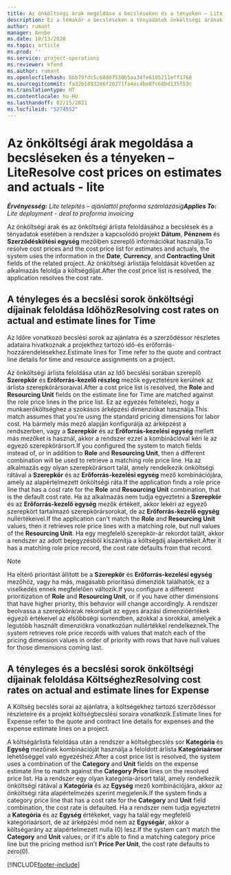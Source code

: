```yaml
---
title: Az önköltségi árak megoldása a becsléseken és a tényeken – Lite
description: Ez a témakör a becsléseken a tényadatok önköltségi árának feloldásával kapcsolatban tartalmaz tájékoztatást.
author: rumant
manager: Annbe
ms.date: 10/13/2020
ms.topic: article
ms.prod: ''
ms.service: project-operations
ms.reviewer: kfend
ms.author: rumant
ms.openlocfilehash: bbb79fdc5c68d67530b5aa34fe6105211eff1768
ms.sourcegitcommit: fa32b1893286f20271fa4ec4be8fc68bd135f53c
ms.translationtype: HT
ms.contentlocale: hu-HU
ms.lasthandoff: 02/15/2021
ms.locfileid: "5274552"
---
```

# <a name="resolve-cost-prices-on-estimates-and-actuals---lite"></a><span data-ttu-id="85497-103">Az önköltségi árak megoldása a becsléseken és a tényeken – Lite</span><span class="sxs-lookup"><span data-stu-id="85497-103">Resolve cost prices on estimates and actuals - lite</span></span>

<span data-ttu-id="85497-104">_**Érvényesség:** Lite telepítés – ajánlattól proforma számlázásig_</span><span class="sxs-lookup"><span data-stu-id="85497-104">_**Applies To:** Lite deployment - deal to proforma invoicing_</span></span>

<span data-ttu-id="85497-105">Az önköltségi árak és az önköltségi árlista feloldásához a becslések és a tényadatok esetében a rendszer a kapcsolódó projekt **Dátum**, **Pénznem** és **Szerződéskötési egység** mezőiben szereplő információkat használja.</span><span class="sxs-lookup"><span data-stu-id="85497-105">To resolve cost prices and the cost price list for estimates and actuals, the system uses the information in the **Date**, **Currency**, and **Contracting Unit** fields of the related project.</span></span> <span data-ttu-id="85497-106">Az önköltségi árlistája feloldását követően az alkalmazás feloldja a költségdíjat.</span><span class="sxs-lookup"><span data-stu-id="85497-106">After the cost price list is resolved, the application resolves the cost rate.</span></span>

## <a name="resolving-cost-rates-on-actual-and-estimate-lines-for-time"></a><span data-ttu-id="85497-107">A tényleges és a becslési sorok önköltségi díjainak feloldása Időhöz</span><span class="sxs-lookup"><span data-stu-id="85497-107">Resolving cost rates on actual and estimate lines for Time</span></span>

<span data-ttu-id="85497-108">Az Időre vonatkozó becslési sorok az ajánlatra és a szerződéssor részletes adataira hivatkoznak a projekthez tartozó idő-és erőforrás-hozzárendelésekhez.</span><span class="sxs-lookup"><span data-stu-id="85497-108">Estimate lines for Time refer to the quote and contract line details for time and resource assignments on a project.</span></span>

<span data-ttu-id="85497-109">Az önköltségi árlista feloldása után az Idő becslési sorában szereplő **Szerepkör** és **Erőforrás-kezelő részleg** mezők egyeztetésre kerülnek az árlista szerepkörársoraival.</span><span class="sxs-lookup"><span data-stu-id="85497-109">After a cost price list is resolved, the **Role** and **Resourcing Unit** fields on the estimate line for Time are matched against the role price lines in the price list.</span></span> <span data-ttu-id="85497-110">Ez az egyezés feltételezi, hogy a munkaerőköltséghez a szokásos árképzési dimenziókat használja.</span><span class="sxs-lookup"><span data-stu-id="85497-110">This match assumes that you're using the standard pricing dimensions for labor cost.</span></span> <span data-ttu-id="85497-111">Ha bármely más mező alapján konfigurálja az árképzést a rendszerben, vagy a **Szerepkör** és az **Erőforrás-kezelési egység** mellett más mezőket is használ, akkor a rendszer ezzel a kombinációval kéri le az egyező szerepkörársort.</span><span class="sxs-lookup"><span data-stu-id="85497-111">If you configured the system to match fields instead of, or in addition to **Role** and **Resourcing Unit**, then a different combination will be used to retrieve a matching role price line.</span></span> <span data-ttu-id="85497-112">Ha az alkalmazás egy olyan szerepkörársort talál, amely rendelkezik önköltségi rátával a **Szerepkör** és az **Erőforrás-kezelési egység** mező kombinációjára, amely az alapértelmezett önköltségi ráta.</span><span class="sxs-lookup"><span data-stu-id="85497-112">If the application finds a role price line that has a cost rate for the **Role** and **Resourcing Unit** combination, that is the default cost rate.</span></span> <span data-ttu-id="85497-113">Ha az alkalmazás nem tudja egyeztetni a **Szerepkör** és az **Erőforrás-kezelő egység** mezők értékeit, akkor lekéri az egyező szerepkört tartalmazó szerepkörársorokat, de az **Erőforrás-kezelő egység** nullértékeivel.</span><span class="sxs-lookup"><span data-stu-id="85497-113">If the application can't match the **Role** and **Resourcing Unit** values, then it retrieves role price lines with a matching role, but null values of the **Resourcing Unit**.</span></span> <span data-ttu-id="85497-114">Ha egy megfelelő szerepkör-ár rekordot talált, akkor a rendszer az adott bejegyzésből kiszámítja a költségdíj alapértékeit.</span><span class="sxs-lookup"><span data-stu-id="85497-114">After it has a matching role price record, the cost rate defaults from that record.</span></span> 

> [!NOTE]
> <span data-ttu-id="85497-115">Ha eltérő prioritást állított be a **Szerepkör** és **Erőforrás-kezelési egység** mezőhöz, vagy ha más, magasabb prioritású dimenziók találhatók, ez a viselkedés ennek megfelelően változik.</span><span class="sxs-lookup"><span data-stu-id="85497-115">If you configure a different prioritization of **Role** and **Resourcing Unit**, or if you have other dimensions that have higher priority, this behavior will change accordingly.</span></span> <span data-ttu-id="85497-116">A rendszer beolvassa a szerepkörárak rekordjait az egyes árazási dimenzióértékek egyező értékeivel az elsőbbségi sorrendben, azokkal a sorokkal, amelyek a legutóbb használt dimenziókra vonatkozóan nullértékkel rendelkeznek.</span><span class="sxs-lookup"><span data-stu-id="85497-116">The system retrieves role price records with values that match each of the pricing dimension values in order of priority with rows that have null values for those dimensions coming last.</span></span>

## <a name="resolving-cost-rates-on-actual-and-estimate-lines-for-expense"></a><span data-ttu-id="85497-117">A tényleges és a becslési sorok önköltségi díjainak feloldása Költséghez</span><span class="sxs-lookup"><span data-stu-id="85497-117">Resolving cost rates on actual and estimate lines for Expense</span></span>

<span data-ttu-id="85497-118">A Költség becslés sorai az ajánlatra, a költségekhez tartozó szerződéssor részleteire és a projekt költségbecslési soraira vonatkozik.</span><span class="sxs-lookup"><span data-stu-id="85497-118">Estimate lines for Expense refer to the quote and contract line details for expenses and the expense estimate lines on a project.</span></span>

<span data-ttu-id="85497-119">A költségárlista feloldása után a rendszer a költségbecslés sor **Kategória** és **Egység** mezőinek kombinációját használja a feloldott árlista **Kategóriaársor** lehetőséggel való egyezéshez.</span><span class="sxs-lookup"><span data-stu-id="85497-119">After a cost price list is resolved, the system uses a combination of the **Category** and **Unit** fields on the expense estimate line to match against the **Category Price** lines on the resolved price list.</span></span> <span data-ttu-id="85497-120">Ha a rendszer egy olyan kategória-ársort talál, amely rendelkezik önköltségi rátával a **Kategória** és az **Egység** mező kombinációjára, akkor az önköltségi ráta alapértelmezés szerint megjelenik.</span><span class="sxs-lookup"><span data-stu-id="85497-120">If the system finds a category price line that has a cost rate for the **Category** and **Unit** field combination, the cost rate is defaulted.</span></span> <span data-ttu-id="85497-121">Ha a rendszer nem tudja egyeztetni a **Kategória** és az **Egység** értékeket, vagy ha talál egy megfelelő kategóriaársort, de az árképzési mód nem az **Egységár**, akkor a költségarány az alapértelmezett nulla (0) lesz.</span><span class="sxs-lookup"><span data-stu-id="85497-121">If the system can't match the **Category** and **Unit** values, or if it's able to find a matching category price line but the pricing method isn't **Price Per Unit**, the cost rate defaults to zero(0).</span></span>


[!INCLUDE[footer-include](../../includes/footer-banner.md)]